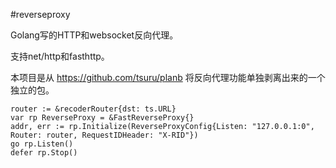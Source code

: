 #reverseproxy

Golang写的HTTP和websocket反向代理。

支持net/http和fasthttp。

本项目是从 https://github.com/tsuru/planb 将反向代理功能单独剥离出来的一个独立的包。
```
router := &recoderRouter{dst: ts.URL}
var rp ReverseProxy = &FastReverseProxy{}
addr, err := rp.Initialize(ReverseProxyConfig{Listen: "127.0.0.1:0", Router: router, RequestIDHeader: "X-RID"})
go rp.Listen()
defer rp.Stop()
```